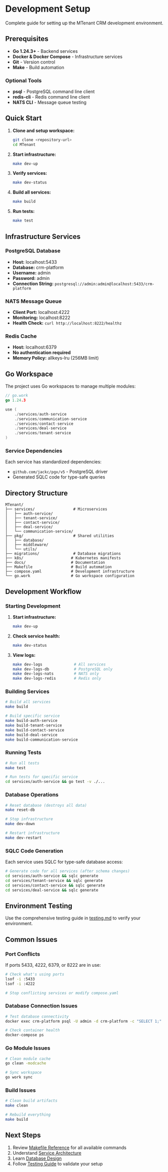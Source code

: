 # Development Setup

Complete guide for setting up the MTenant CRM development environment.

## Prerequisites

- **Go 1.24.3+** - Backend services
- **Docker & Docker Compose** - Infrastructure services
- **Git** - Version control
- **Make** - Build automation

### Optional Tools
- **psql** - PostgreSQL command line client
- **redis-cli** - Redis command line client
- **NATS CLI** - Message queue testing

## Quick Start

1. **Clone and setup workspace:**
   ```bash
   git clone <repository-url>
   cd MTenant
   ```

2. **Start infrastructure:**
   ```bash
   make dev-up
   ```

3. **Verify services:**
   ```bash
   make dev-status
   ```

4. **Build all services:**
   ```bash
   make build
   ```

5. **Run tests:**
   ```bash
   make test
   ```

## Infrastructure Services

### PostgreSQL Database
- **Host:** localhost:5433
- **Database:** crm-platform
- **Username:** admin
- **Password:** admin
- **Connection String:** `postgresql://admin:admin@localhost:5433/crm-platform`

### NATS Message Queue
- **Client Port:** localhost:4222
- **Monitoring:** localhost:8222
- **Health Check:** `curl http://localhost:8222/healthz`

### Redis Cache
- **Host:** localhost:6379
- **No authentication required**
- **Memory Policy:** allkeys-lru (256MB limit)

## Go Workspace

The project uses Go workspaces to manage multiple modules:

```go
// go.work
go 1.24.3

use (
    ./services/auth-service
    ./services/communication-service
    ./services/contact-service
    ./services/deal-service
    ./services/tenant-service
)
```

### Service Dependencies

Each service has standardized dependencies:
- `github.com/jackc/pgx/v5` - PostgreSQL driver
- Generated SQLC code for type-safe queries

## Directory Structure

```
MTenant/
├── services/                 # Microservices
│   ├── auth-service/
│   ├── tenant-service/
│   ├── contact-service/
│   ├── deal-service/
│   └── communication-service/
├── pkg/                      # Shared utilities
│   ├── database/
│   ├── middleware/
│   └── utils/
├── migrations/               # Database migrations
├── k8s/                     # Kubernetes manifests
├── docs/                    # Documentation
├── Makefile                 # Build automation
├── compose.yaml             # Development infrastructure
└── go.work                  # Go workspace configuration
```

## Development Workflow

### Starting Development

1. **Start infrastructure:**
   ```bash
   make dev-up
   ```

2. **Check service health:**
   ```bash
   make dev-status
   ```

3. **View logs:**
   ```bash
   make dev-logs              # All services
   make dev-logs-db           # PostgreSQL only
   make dev-logs-nats         # NATS only
   make dev-logs-redis        # Redis only
   ```

### Building Services

```bash
# Build all services
make build

# Build specific service
make build-auth-service
make build-tenant-service
make build-contact-service
make build-deal-service
make build-communication-service
```

### Running Tests

```bash
# Run all tests
make test

# Run tests for specific service
cd services/auth-service && go test -v ./...
```

### Database Operations

```bash
# Reset database (destroys all data)
make reset-db

# Stop infrastructure
make dev-down

# Restart infrastructure
make dev-restart
```

### SQLC Code Generation

Each service uses SQLC for type-safe database access:

```bash
# Generate code for all services (after schema changes)
cd services/auth-service && sqlc generate
cd services/tenant-service && sqlc generate
cd services/contact-service && sqlc generate
cd services/deal-service && sqlc generate
```

## Environment Testing

Use the comprehensive testing guide in [testing.md](./testing.md) to verify your environment.

## Common Issues

### Port Conflicts
If ports 5433, 4222, 6379, or 8222 are in use:
```bash
# Check what's using ports
lsof -i :5433
lsof -i :4222

# Stop conflicting services or modify compose.yaml
```

### Database Connection Issues
```bash
# Test database connectivity
docker exec crm-platform psql -U admin -d crm-platform -c "SELECT 1;"

# Check container health
docker-compose ps
```

### Go Module Issues
```bash
# Clean module cache
go clean -modcache

# Sync workspace
go work sync
```

### Build Issues
```bash
# Clean build artifacts
make clean

# Rebuild everything
make build
```

## Next Steps

1. Review [Makefile Reference](./makefile.md) for all available commands
2. Understand [Service Architecture](../architecture/services.md)
3. Learn [Database Design](../architecture/database.md)
4. Follow [Testing Guide](./testing.md) to validate your setup